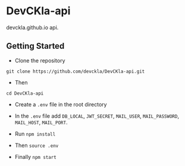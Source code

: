 # DevCKla-api

devckla.github.io api.

## Getting Started

- Clone the repository

`git clone https://github.com/devckla/DevCKla-api.git`

- Then

`cd DevCKla-api`

- Create a `.env` file in the root directory

- In the `.env` file add `DB_LOCAL`, `JWT_SECRET`, `MAIL_USER`, `MAIL_PASSWORD`, `MAIL_HOST`, `MAIL_PORT`.

- Run `npm install`

- Then `source .env`

- Finally `npm start`
